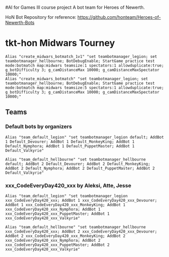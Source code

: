 #AI for Games III course project
A bot team for Heroes of Newerth. 

HoN Bot Repository for reference: https://github.com/honteam/Heroes-of-Newerth-Bots

# tkt-hon Midwars Tourney

    Alias "create_midwars_botmatch_1v1" "set teambotmanager_legion; set teambotmanager_hellbourne; BotDebugEnable; StartGame practice test mode:botmatch map:midwars teamsize:1 spectators:1 allowduplicate:true; g_botDifficulty 3; g_camDistanceMax 10000; g_camDistanceMaxSpectator 10000;"
    Alias "create_midwars_botmatch" "set teambotmanager_legion; set teambotmanager_hellbourne; BotDebugEnable; StartGame practice test mode:botmatch map:midwars teamsize:5 spectators:1 allowduplicate:true; g_botDifficulty 3; g_camDistanceMax 10000; g_camDistanceMaxSpectator 10000;"

## Teams

### Default bots by organizers

    Alias "team_default_legion" "set teambotmanager_legion default; AddBot 1 Default_Devourer; AddBot 1 Default_MonkeyKing; AddBot 1 Default_Nymphora; AddBot 1 Default_PuppetMaster; AddBot 1 Default_Valkyrie"

    Alias "team_default_hellbourne" "set teambotmanager_hellbourne default; AddBot 2 Default_Devourer; AddBot 2 Default_MonkeyKing; AddBot 2 Default_Nymphora; AddBot 2 Default_PuppetMaster; AddBot 2 Default_Valkyrie"

### xxx_CodeEveryDay420_xxx by Aleksi, Atte, Jesse
 
    Alias "team_default_legion" "set teambotmanager_legion xxx_CodeEveryDay420_xxx; AddBot 1 xxx_CodeEveryDay420_xxx_Devourer; AddBot 1 xxx_CodeEveryDay420_xxx_MonkeyKing; AddBot 1 xxx_CodeEveryDay420_xxx_Nymphora; AddBot 1 xxx_CodeEveryDay420_xxx_PuppetMaster; AddBot 1 xxx_CodeEveryDay420_xxx_Valkyrie"

    Alias "team_default_hellbourne" "set teambotmanager_hellbourne xxx_CodeEveryDay420_xxx; AddBot 2 xxx_CodeEveryDay420_xxx_Devourer; AddBot 2 xxx_CodeEveryDay420_xxx_MonkeyKing; AddBot 2 xxx_CodeEveryDay420_xxx_Nymphora; AddBot 2 xxx_CodeEveryDay420_xxx_PuppetMaster; AddBot 2 xxx_CodeEveryDay420_xxx_Valkyrie"
